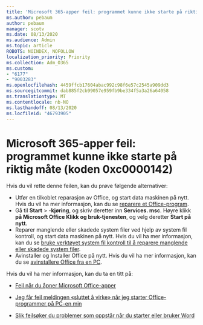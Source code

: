 ```yaml
---
title: 'Microsoft 365-apper feil: programmet kunne ikke starte på riktig måte (koden 0xc0000142)'
ms.author: pebaum
author: pebaum
manager: scotv
ms.date: 08/13/2020
ms.audience: Admin
ms.topic: article
ROBOTS: NOINDEX, NOFOLLOW
localization_priority: Priority
ms.collection: Adm_O365
ms.custom:
- "6177"
- "9003283"
ms.openlocfilehash: 4459ffcb17604abac992c98f6e57c2545a909dd3
ms.sourcegitcommit: dab885f2cb99057e959fb9be334f5a3a26a64058
ms.translationtype: MT
ms.contentlocale: nb-NO
ms.lasthandoff: 08/13/2020
ms.locfileid: "46793905"
---
```

# <a name="microsoft-365-apps-error-the-application-was-unable-to-start-correctly-0xc0000142"></a>Microsoft 365-apper feil: programmet kunne ikke starte på riktig måte (koden 0xc0000142)

Hvis du vil rette denne feilen, kan du prøve følgende alternativer:

- Utfør en tilkoblet reparasjon av Office, og start data maskinen på nytt. Hvis du vil ha mer informasjon, kan du se [reparere et Office-program](https://support.microsoft.com/office/repair-an-office-application-7821d4b6-7c1d-4205-aa0e-a6b40c5bb88b).
- Gå til **Start**   >   -**kjøring**, og skriv deretter inn **Services. msc**. Høyre klikk  **på Microsoft Office Klikk og bruk-tjenesten**, og velg deretter **Start på nytt**.
- Reparer manglende eller skadede system filer ved hjelp av system fil kontroll, og start data maskinen på nytt. Hvis du vil ha mer informasjon, kan du se [bruke verktøyet system fil kontroll til å reparere manglende eller skadede system filer](https://support.microsoft.com/help/929833/use-the-system-file-checker-tool-to-repair-missing-or-corrupted-system).
- Avinstaller og Installer Office på nytt. Hvis du vil ha mer informasjon, kan du se [avinstallere Office fra en PC](https://support.microsoft.com/office/uninstall-office-from-a-pc-9dd49b83-264a-477a-8fcc-2fdf5dbf61d8).

Hvis du vil ha mer informasjon, kan du ta en titt på:  

- [Feil når du åpner Microsoft Office-apper](https://support.office.com/article/error-when-opening-microsoft-office-apps-b84b6a63-4b8c-46ec-ae9a-ad91d6160d72)  

- [Jeg får feil meldingen «sluttet å virke» når jeg starter Office-programmer på PC-en min](https://support.office.com/article/i-get-a-stopped-working-error-when-i-start-office-applications-on-my-pc-52bd7985-4e99-4a35-84c8-2d9b8301a2fa)  

- [Slik feilsøker du problemer som oppstår når du starter eller bruker Word](https://docs.microsoft.com/office/troubleshoot/word/issues-when-start-or-use-word)